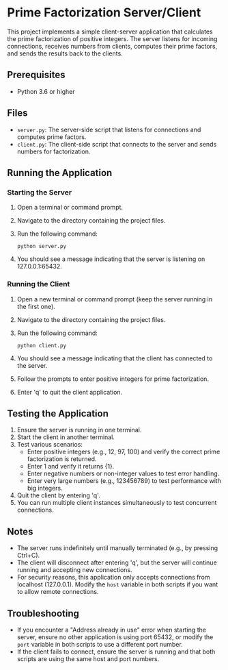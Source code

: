 # Prime Factorization Server/Client

This project implements a simple client-server application that calculates the prime factorization of positive integers. The server listens for incoming connections, receives numbers from clients, computes their prime factors, and sends the results back to the clients.

## Prerequisites

- Python 3.6 or higher

## Files

- `server.py`: The server-side script that listens for connections and computes prime factors.
- `client.py`: The client-side script that connects to the server and sends numbers for factorization.

## Running the Application

### Starting the Server

1. Open a terminal or command prompt.
2. Navigate to the directory containing the project files.
3. Run the following command:

   ```
   python server.py
   ```

4. You should see a message indicating that the server is listening on 127.0.0.1:65432.

### Running the Client

1. Open a new terminal or command prompt (keep the server running in the first one).
2. Navigate to the directory containing the project files.
3. Run the following command:

   ```
   python client.py
   ```

4. You should see a message indicating that the client has connected to the server.
5. Follow the prompts to enter positive integers for prime factorization.
6. Enter 'q' to quit the client application.

## Testing the Application

1. Ensure the server is running in one terminal.
2. Start the client in another terminal.
3. Test various scenarios:
   - Enter positive integers (e.g., 12, 97, 100) and verify the correct prime factorization is returned.
   - Enter 1 and verify it returns {1}.
   - Enter negative numbers or non-integer values to test error handling.
   - Enter very large numbers (e.g., 123456789) to test performance with big integers.
4. Quit the client by entering 'q'.
5. You can run multiple client instances simultaneously to test concurrent connections.

## Notes

- The server runs indefinitely until manually terminated (e.g., by pressing Ctrl+C).
- The client will disconnect after entering 'q', but the server will continue running and accepting new connections.
- For security reasons, this application only accepts connections from localhost (127.0.0.1). Modify the `host` variable in both scripts if you want to allow remote connections.

## Troubleshooting

- If you encounter a "Address already in use" error when starting the server, ensure no other application is using port 65432, or modify the `port` variable in both scripts to use a different port number.
- If the client fails to connect, ensure the server is running and that both scripts are using the same host and port numbers.
